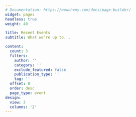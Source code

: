 ```yaml
---
# Documentation: https://wowchemy.com/docs/page-builder/
widget: pages
headless: true
weight: 40

title: Recent Events
subtitle: What we’re up to...

content:
  count: 3
  filters:
    author: ''
    category: ''
    exclude_featured: false
    publication_type: ''
    tag: ''
  offset: 0
  order: desc
  page_type: event
design:
  view: 3
  columns: '2'
---
```

